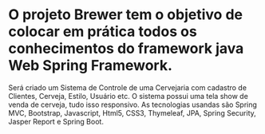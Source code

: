 # O projeto Brewer tem o objetivo de colocar em prática todos os conhecimentos do framework java Web Spring Framework.
Será criado um Sistema de Controle de uma Cervejaria com cadastro de Clientes, Cerveja, Estilo, Usuário etc. O sistema possui uma tela show de venda de cerveja, tudo isso responsivo. As tecnologias usandas são
Spring MVC, Bootstrap, Javascript, Html5, CSS3, Thymeleaf, JPA, Spring Security, Jasper Report e Spring Boot. 
